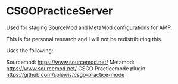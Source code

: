 # CSGOPracticeServer
Used for staging SourceMod and MetaMod configurations for AMP.

This is for personal research and I will not be redistributing this.

Uses the following:

Sourcemod: https://www.sourcemod.net/
Metamod: https://www.sourcemod.net/
CSGO Practicemode plugin: https://github.com/splewis/csgo-practice-mode